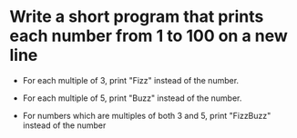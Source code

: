 # Write a short program that prints each number from 1 to 100 on a new line

- For each multiple of 3, print "Fizz" instead of the number.

- For each multiple of 5, print "Buzz" instead of the number.

- For numbers which are multiples of both 3 and 5, print "FizzBuzz" instead of the number